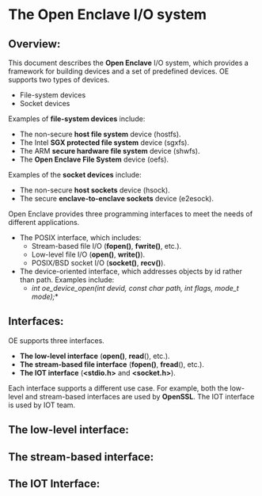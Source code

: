 The Open Enclave I/O system
===========================

Overview:
---------

This document describes the **Open Enclave** I/O system, which provides a 
framework for building devices and a set of predefined devices. OE supports
two types of devices.

- File-system devices
- Socket devices

Examples of **file-system devices** include:

- The non-secure **host file system** device (hostfs).
- The Intel **SGX protected file system** device (sgxfs).
- The ARM **secure hardware file system** device (shwfs).
- The **Open Enclave File System** device (oefs).

Examples of the **socket devices** include:

- The non-secure **host sockets** device (hsock).
- The secure **enclave-to-enclave sockets** device (e2esock).

Open Enclave provides three programming interfaces to meet the needs of
different applications.

- The POSIX interface, which includes:
    - Stream-based file I/O (**fopen()**, **fwrite()**, etc.).
    - Low-level file I/O (**open()**, **write()**).
    - POSIX/BSD socket I/O (**socket()**, **recv()**).
- The device-oriented interface, which addresses objects by id rather than path.
  Examples include:
    - **int oe_device_open(int devid, const char* path, int flags, mode_t mode);**


Interfaces:
-----------

OE supports three interfaces.

- **The low-level interface** (**open()**, **read**(), etc.).
- **The stream-based file interface** (**fopen()**, **fread**(), etc.).
- **The IOT interface** (**<stdio.h>** and **<socket.h>**).

Each interface supports a different use case. For example, both the low-level
and stream-based interfaces are used by **OpenSSL**. The IOT interface is used
by IOT team.

The low-level interface:
------------------------

The stream-based interface:
---------------------------

The IOT Interface:
------------------

